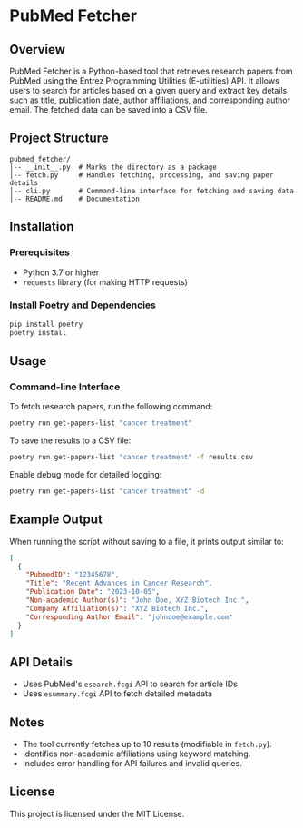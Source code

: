 # PubMed Fetcher

## Overview
PubMed Fetcher is a Python-based tool that retrieves research papers from PubMed using the Entrez Programming Utilities (E-utilities) API. It allows users to search for articles based on a given query and extract key details such as title, publication date, author affiliations, and corresponding author email. The fetched data can be saved into a CSV file.

## Project Structure
```
pubmed_fetcher/
│-- __init__.py  # Marks the directory as a package
│-- fetch.py     # Handles fetching, processing, and saving paper details
│-- cli.py       # Command-line interface for fetching and saving data
│-- README.md    # Documentation
```

## Installation
### Prerequisites
- Python 3.7 or higher
- `requests` library (for making HTTP requests)

### Install Poetry and Dependencies
```sh
pip install poetry
poetry install
```

## Usage

### Command-line Interface
To fetch research papers, run the following command:
```sh
poetry run get-papers-list "cancer treatment"
```

To save the results to a CSV file:
```sh
poetry run get-papers-list "cancer treatment" -f results.csv
```

Enable debug mode for detailed logging:
```sh
poetry run get-papers-list "cancer treatment" -d
```

## Example Output
When running the script without saving to a file, it prints output similar to:
```json
[
  {
    "PubmedID": "12345678",
    "Title": "Recent Advances in Cancer Research",
    "Publication Date": "2023-10-05",
    "Non-academic Author(s)": "John Doe, XYZ Biotech Inc.",
    "Company Affiliation(s)": "XYZ Biotech Inc.",
    "Corresponding Author Email": "johndoe@example.com"
  }
]
```

## API Details
- Uses PubMed's `esearch.fcgi` API to search for article IDs
- Uses `esummary.fcgi` API to fetch detailed metadata

## Notes
- The tool currently fetches up to 10 results (modifiable in `fetch.py`).
- Identifies non-academic affiliations using keyword matching.
- Includes error handling for API failures and invalid queries.

## License
This project is licensed under the MIT License.

